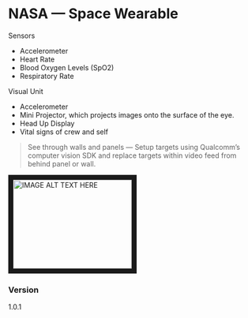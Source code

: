# NASA — Space Wearable

Sensors

  - Accelerometer
  - Heart Rate
  - Blood Oxygen Levels (SpO2)
  - Respiratory Rate

Visual Unit

 - Accelerometer
 - Mini Projector, which projects images onto the surface of the eye.
 - Head Up Display
 - Vital signs of crew and self

> See through walls and panels — Setup targets using Qualcomm’s computer vision  SDK and replace targets within video feed from behind panel or wall.

<a href="http://www.youtube.com/watch?feature=player_embedded&v=7bDGZDNFBoQ
" target="_blank"><img src="http://img.youtube.com/vi/7bDGZDNFBoQ/0.jpg" 
alt="IMAGE ALT TEXT HERE" width="240" height="180" border="10" /></a>

### Version
1.0.1
